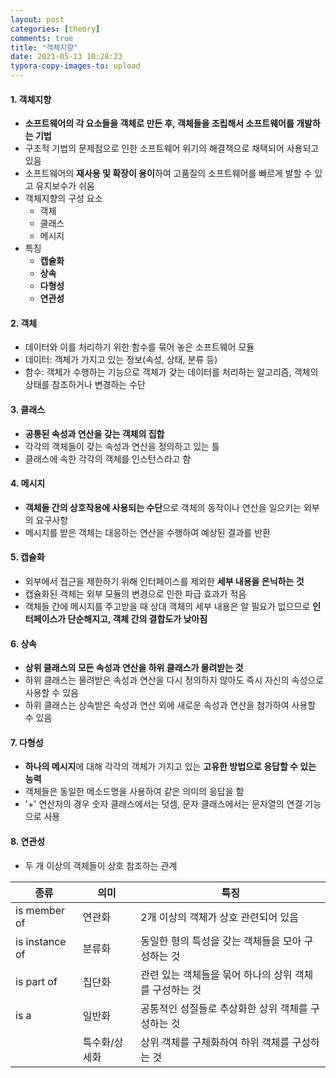 ```yaml
---
layout: post
categories: [theory]
comments: true
title: "객체지향"
date: 2021-05-13 10:28:23
typora-copy-images-to: upload
---
```


#### 1. 객체지향

- **소프트웨어의 각 요소들을 객체로 만든 후, 객체들을 조립해서 소프트웨어를 개발하는 기법**
- 구조적 기법의 문제점으로 인한 소프트웨어 위기의 해결책으로 채택되어 사용되고 있음
- 소프트웨어의 **재사용 및 확장이 용이**하여 고품질의 소프트웨어를 빠르게 발할 수 있고 유지보수가 쉬움
- 객체지향의 구성 요소
  - 객체
  - 클래스
  - 메시지
- 특징
  - **캡슐화**
  - **상속**
  - **다형성**
  - **연관성**

#### 2. 객체

- 데이터와 이를 처리하기 위한 함수를 묶어 놓은 소프트웨어 모듈
- 데이터: 객체가 가지고 있는 정보(속성, 상태, 분류 등)
- 함수: 객체가 수행하는 기능으로 객체가 갖는 데이터를 처리하는 알고리즘, 객체의 상태를 참조하거나 변경하는 수단

#### 3. 클래스

- **공통된 속성과 연산을 갖는 객체의 집합**
- 각각의 객체들이 갖는 속성과 연산을 정의하고 있는 틀
- 클래스에 속한 각각의 객체를 인스턴스라고 함

#### 4. 메시지

- **객체들 간의 상호작용에 사용되는 수단**으로 객체의 동작이나 연산을 일으키는 외부의 요구사항
- 메시지를 받은 객체는 대응하는 연산을 수행하여 예상된 결과를 반환

#### 5. 캡슐화

- 외부에서 접근을 제한하기 위해 인터페이스를 제외한 **세부 내용을 은닉하는 것** 
- 캡슐화된 객체는 외부 모듈의 변경으로 인한 파급 효과가 적음
- 객체들 간에 메시지를 주고받을 때 상대 객체의 세부 내용은 알 필요가 없으므로 **인터페이스가 단순해지고, 객체 간의 결합도가 낮아짐**

#### 6. 상속

- **상위 클래스의 모든 속성과 연산을 하위 클래스가 물려받는 것**
- 하위 클래스는 물려받은 속성과 연산을 다시 정의하지 않아도 즉시 자신의 속성으로 사용할 수 있음
- 하위 클래스는 상속받은 속성과 연산 외에 새로운 속성과 연산을 첨가하여 사용할 수 있음 

#### 7. 다형성

- **하나의 메시지**에 대해 각각의 객체가 가지고 있는 **고유한 방법으로 응답할 수 있는 능력**
- 객체들은 동일한 메소드명을 사용하여 같은 의미의 응답을 함
- '+' 연산자의 경우 숫자 클래스에서는 덧셈, 문자 클래스에서는 문자열의 연결 기능으로 사용 

#### 8. 연관성

- 두 개 이상의 객체들이 상호 참조하는 관계

| 종류           | 의미          | 특징                                                   |
| -------------- | ------------- | ------------------------------------------------------ |
| is member of   | 연관화        | 2개 이상의 객체가 상호 관련되어 있음                   |
| is instance of | 분류화        | 동일한 형의 특성을 갖는 객체들을 모아 구성하는 것      |
| is part of     | 집단화        | 관련 있는 객체들을 묶어 하나의 상위 객체를 구성하는 것 |
| is a           | 일반화        | 공통적인 성질들로 추상화한 상위 객체를 구성하는 것     |
|                | 특수화/상세화 | 상위 객체를 구체화하여 하위 객체를 구성하는 것         |

